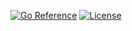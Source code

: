 [![Go Reference](https://pkg.go.dev/badge/go.seankhliao.com/githook.svg)](https://pkg.go.dev/go.seankhliao.com/githook)
[![License](https://img.shields.io/github/license/seankhliao/githook.svg?style=flat-square)](LICENSE)

